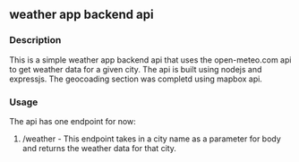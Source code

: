 ## weather app backend api 

### Description
This is a simple weather app backend api that uses the open-meteo.com api to get weather data for a given city. The api is built using nodejs and expressjs. 
The geocoading section was completd using mapbox api.

### Usage
The api has one endpoint for now:
1. /weather  - This endpoint takes in a city name as a parameter for body and returns the weather data for that city.
